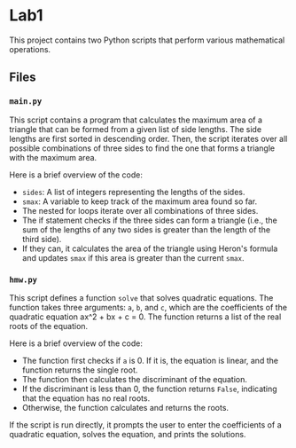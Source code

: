 # Lab1

This project contains two Python scripts that perform various mathematical operations.

## Files

### `main.py`

This script contains a program that calculates the maximum area of a triangle that can be formed from a given list of side lengths. The side lengths are first sorted in descending order. Then, the script iterates over all possible combinations of three sides to find the one that forms a triangle with the maximum area.

Here is a brief overview of the code:

- `sides`: A list of integers representing the lengths of the sides.
- `smax`: A variable to keep track of the maximum area found so far.
- The nested for loops iterate over all combinations of three sides.
- The if statement checks if the three sides can form a triangle (i.e., the sum of the lengths of any two sides is greater than the length of the third side).
- If they can, it calculates the area of the triangle using Heron's formula and updates `smax` if this area is greater than the current `smax`.

### `hmw.py`

This script defines a function `solve` that solves quadratic equations. The function takes three arguments: `a`, `b`, and `c`, which are the coefficients of the quadratic equation ax^2 + bx + c = 0. The function returns a list of the real roots of the equation.

Here is a brief overview of the code:

- The function first checks if `a` is 0. If it is, the equation is linear, and the function returns the single root.
- The function then calculates the discriminant of the equation.
- If the discriminant is less than 0, the function returns `False`, indicating that the equation has no real roots.
- Otherwise, the function calculates and returns the roots.

If the script is run directly, it prompts the user to enter the coefficients of a quadratic equation, solves the equation, and prints the solutions.